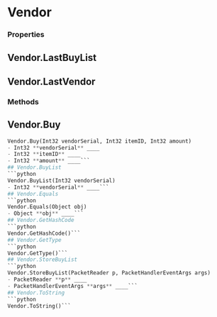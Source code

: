 # Vendor    

### Properties  
## Vendor.LastBuyList
## Vendor.LastVendor 
### Methods  
## Vendor.Buy
```python
Vendor.Buy(Int32 vendorSerial, Int32 itemID, Int32 amount)
- Int32 **vendorSerial** ____
- Int32 **itemID** ____
- Int32 **amount** ____```
## Vendor.BuyList
```python
Vendor.BuyList(Int32 vendorSerial)
- Int32 **vendorSerial** ____```
## Vendor.Equals
```python
Vendor.Equals(Object obj)
- Object **obj** ____```
## Vendor.GetHashCode
```python
Vendor.GetHashCode()```
## Vendor.GetType
```python
Vendor.GetType()```
## Vendor.StoreBuyList
```python
Vendor.StoreBuyList(PacketReader p, PacketHandlerEventArgs args)
- PacketReader **p** ____
- PacketHandlerEventArgs **args** ____```
## Vendor.ToString
```python
Vendor.ToString()```